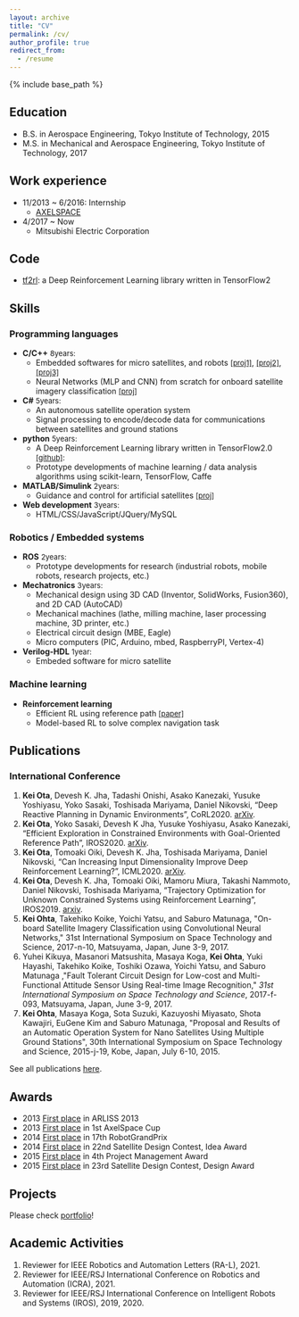 ```yaml
---
layout: archive
title: "CV"
permalink: /cv/
author_profile: true
redirect_from:
  - /resume
---
```


{% include base_path %}

## Education
- B.S. in Aerospace Engineering, Tokyo Institute of Technology, 2015
- M.S. in Mechanical and Aerospace Engineering, Tokyo Institute of Technology, 2017

## Work experience
* 11/2013 ~ 6/2016: Internship
  * [AXELSPACE](https://www.axelspace.com/)
* 4/2017 ~ Now
  * Mitsubishi Electric Corporation

## Code

- [tf2rl](<https://github.com/keiohta/tf2rl>): a Deep Reinforcement Learning library written in TensorFlow2

## Skills

### Programming languages
- **C/C++** <font size="2">8years:</font>
    - Embedded softwares for micro satellites, and robots [<font size="2">[proj1]</font>](/portfolio/1411_tsubame/), [<font size="2">[proj2]</font>](/portfolio/140322_robo_grandprix/), [<font size="2">[proj3]</font>](/portfolio/1309-1509_cansat/)
    - Neural Networks (MLP and CNN) from scratch for onboard satellite imagery classification [<font size="2">[proj]</font>](/portfolio/1703_dlas/)
- **C#** <font size="2">5years:</font>
    - An autonomous satellite operation system
    - Signal processing to encode/decode data for communications between satellites and ground stations
- **python** <font size="2">5years:</font>
    - A Deep Reinforcement Learning library written in TensorFlow2.0 [<font size="2">[github]</font>](<https://github.com/keiohta/tf2rl>): 
    - Prototype developments of machine learning / data analysis algorithms using scikit-learn, TensorFlow, Caffe
- **MATLAB/Simulink** <font size="2">2years:</font>
    - Guidance and control for artificial satellites [<font size="2">[proj]</font>](/portfolio/1411_1511_satcon/)
- **Web development** <font size="2">3years:</font>
    - HTML/CSS/JavaScript/JQuery/MySQL

### Robotics / Embedded systems
- **ROS** <font size="2">2years:</font>
    - Prototype developments for research (industrial robots, mobile robots, research projects, etc.)
- **Mechatronics** <font size="2">3years:</font>
    - Mechanical design using 3D CAD (Inventor, SolidWorks, Fusion360), and 2D CAD (AutoCAD)
    - Mechanical machines (lathe, milling machine, laser processing machine, 3D printer, etc.)
    - Electrical circuit design (MBE, Eagle)
    - Micro computers (PIC, Arduino, mbed, RaspberryPI, Vertex-4)
- **Verilog-HDL** <font size="2">1year:</font>
    - Embeded software for micro satellite

### Machine learning
- **Reinforcement learning**
    - Efficient RL using reference path [<font size="2">[paper]</font>](/publications/2019-11-04_iros)
    - Model-based RL to solve complex navigation task

## Publications
### International Conference

1. **Kei Ota**, Devesh K. Jha, Tadashi Onishi, Asako Kanezaki, Yusuke Yoshiyasu, Yoko Sasaki, Toshisada Mariyama, Daniel Nikovski, “Deep Reactive Planning in Dynamic Environments”, CoRL2020. [arXiv](https://arxiv.org/abs/2011.00155).
2. **Kei Ota**, Yoko Sasaki, Devesh K Jha, Yusuke Yoshiyasu, Asako Kanezaki, “Efficient Exploration in Constrained Environments with Goal-Oriented Reference Path”, IROS2020. [arXiv](https://arxiv.org/abs/2003.01641).
3. **Kei Ota**, Tomoaki Oiki, Devesh K. Jha, Toshisada Mariyama, Daniel Nikovski, “Can Increasing Input Dimensionality Improve Deep Reinforcement Learning?”, ICML2020. [arXiv](https://arxiv.org/abs/2003.01629).
4. **Kei Ota**, Devesh K. Jha, Tomoaki Oiki, Mamoru Miura, Takashi Nammoto, Daniel Nikovski, Toshisada Mariyama, “Trajectory Optimization for Unknown Constrained Systems using Reinforcement Learning”, IROS2019. [arxiv](https://arxiv.org/abs/1903.05751).
5. **Kei Ohta**, Takehiko Koike, Yoichi Yatsu, and Saburo Matunaga, "On-board Satellite Imagery Classification using Convolutional Neural Networks," 31st International Symposium on Space Technology and Science, 2017-n-10, Matsuyama, Japan, June 3-9, 2017.
6. Yuhei Kikuya, Masanori Matsushita, Masaya Koga, **Kei Ohta**, Yuki Hayashi, Takehiko Koike, Toshiki Ozawa, Yoichi Yatsu, and Saburo Matunaga ,"Fault Tolerant Circuit Design for Low-cost and Multi-Functional Attitude Sensor Using Real-time Image Recognition," *31st International Symposium on Space Technology and Science*, 2017-f-093, Matsuyama, Japan, June 3-9, 2017.
7. **Kei Ohta**, Masaya Koga, Sota Suzuki, Kazuyoshi Miyasato, Shota Kawajiri, EuGene Kim and Saburo Matunaga, "Proposal and Results of an Automatic Operation System for Nano Satellites Using Multiple Ground Stations", 30th International Symposium on Space Technology and Science, 2015-j-19, Kobe, Japan, July 6-10, 2015.

See all publications [here](/publications/).

## Awards
- 2013 <u>First place</u> in ARLISS 2013
- 2013 <u>First place</u> in 1st AxelSpace Cup
- 2014 <u>First place</u> in 17th RobotGrandPrix
- 2014 <u>First place</u> in 22nd Satellite Design Contest, Idea Award
- 2015 <u>First place</u> in 4th Project Management Award
- 2015 <u>First place</u> in 23rd Satellite Design Contest, Design Award

## Projects
Please check [portfolio](https://keiohta.github.io/portfolio/)!

## Academic Activities
1. Reviewer for IEEE Robotics and Automation Letters (RA-L), 2021.
1. Reviewer for IEEE/RSJ International Conference on Robotics and Automation (ICRA), 2021.
1. Reviewer for IEEE/RSJ International Conference on Intelligent Robots and Systems (IROS), 2019, 2020.

